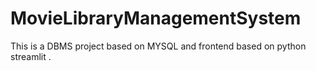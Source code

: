 # MovieLibraryManagementSystem
This is a DBMS project based on MYSQL and frontend based on python streamlit . 
